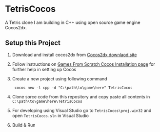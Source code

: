 # TetrisCocos
A Tetris clone I am building in C++ using open source game engine Cocos2dx.

Setup this Project
--------------------
1. Download and install cocos2dx from [Cocos2dx downlaod site](http://www.cocos2d-x.org/filedown/cocos2d-x-3.16.zip)
2. Follow instructions on [Games From Scratch Cocos Installation page](http://www.gamefromscratch.com/post/2014/09/29/Cocos2D-x-Tutorial-Series-Installation-Creating-a-Project-and-Hello-World.aspx) for further help in setting up Cocos
3. Create a new project using following command
        
        cocos new -l cpp -d "C:\path\to\game\here" TetrisCocos
        
4. Clone sorce code from this repository and copy paste all contents in `C:\path\to\game\here\TetrisCocos`
        
5. For developing using Visual Studio go to `TetrisCocos\proj.win32` and open `TetrisCocos.sln` in Visual Studio
6. Build & Run
